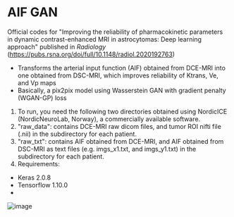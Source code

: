 # AIF GAN
Official codes for "Improving the reliability of pharmacokinetic parameters in dynamic contrast-enhanced MRI in astrocytomas: Deep learning approach" published in _Radiology_
(https://pubs.rsna.org/doi/full/10.1148/radiol.2020192763)
- Transforms the arterial input function (AIF) obtained from DCE-MRI into one obtained from DSC-MRI, which improves reliability of Ktrans, Ve, and Vp maps
- Basically, a pix2pix model using Wasserstein GAN with gradient penalty (WGAN-GP) loss 

1. To run, you need the following two directories obtained using NordicICE (NordicNeuroLab, Norway), a commercially available software.
2. "raw_data": contains DCE-MRI raw dicom files, and tumor ROI nifti file (.nii) in the subdirectory for each patient.
3. "raw_txt": contains AIF obtained from DCE-MRI, and AIF obtained from DSC-MRI as text files (e.g. imgs_x1.txt, and imgs_y1.txt) in the subdirectory for each patient.
4. Requirements:
- Keras 2.0.8
- Tensorflow 1.10.0
-
![image](https://github.com/user-attachments/assets/d4c9090f-f334-435d-b9d2-cd28bc0a2c11)
